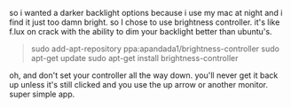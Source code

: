 so i wanted a darker backlight options because i use my mac at night and i find it just too damn bright. so I chose to use brightness controller. 
it's like f.lux on crack with the ability to dim your backlight better than ubuntu's.

> sudo add-apt-repository ppa:apandada1/brightness-controller
> sudo apt-get update
> sudo apt-get install brightness-controller

oh, and don't set your controller all the way down. you'll never get it back up unless it's still clicked and you use the up arrow or another monitor.
super simple app.
